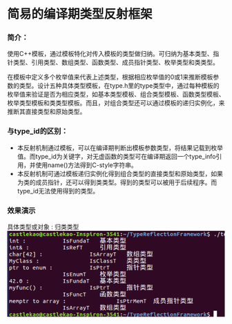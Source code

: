 # 简易的编译期类型反射框架

### 简介：
使用C++模板，通过模板特化对传入模板的类型做归纳。可归纳为基本类型、指针类型、引用类型、数组类型、函数类型、成员指针类型、枚举类型和类类型。

在模板中定义多个枚举值来代表上述类型，根据相应枚举值的0或1来推断模板参数的类型。设计五种具体类型模板，在type.h里的type类型中，通过每种模板的枚举值来验证是否为相应类型，如基本类型模板、组合类型模板、函数类型模板、枚举类型模板和类类型模板。而且，对组合类型还可以通过模板的递归实例化，来推断其直接类型和原始类型。
### 与type\_id的区别：
- 本反射机制通过模板，可以在编译期判断出模板参数类型，将结果记载到枚举值。而type\_id为关键字，对无虚函数的类型可在编译期返回一个type\_info引用，并使用name()方法得到C-style字符串。
- 本反射机制可通过模板递归实例化得到组合类型的直接类型和原始类型，如果为类的成员指针，还可以得到类类型。得到的类型可以被用于后续程序。而type\_id无法使用得到的类型。
### 效果演示
具体类型或对象 : 归类类型
![image](https://github.com/castleKaoCK/Simple-Type-Reflection-Framework/raw/master/picture_.png)
